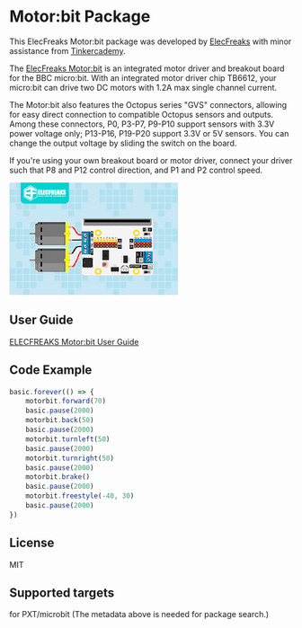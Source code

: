 # Motor:bit Package
This ElecFreaks Motor:bit package was developed by [ElecFreaks](https://www.elecfreaks.com/) with minor assistance from [Tinkercademy](https://tinkercademy.com/).

The [ElecFreaks Motor:bit](http://www.elecfreaks.com/estore/elecfreaks-motor-bit-for-micro-bit.html) is an integrated motor driver and breakout board for the BBC micro:bit. With an integrated motor driver chip TB6612, your micro:bit can drive two DC motors with 1.2A max single channel current. 

The Motor:bit also features the Octopus series "GVS" connectors, allowing for easy direct connection to compatible Octopus sensors and outputs. Among these connectors, P0, P3-P7, P9-P10 support sensors with 3.3V power voltage only; P13-P16, P19-P20 support 3.3V or 5V sensors. You can change the output voltage by sliding the switch on the board.

If you're using your own breakout board or motor driver, connect your driver such that P8 and P12 control direction, and P1 and P2 control speed.

![](https://github.com/tinkertanker/pxt-motorbit/blob/master/icon.png?raw=true)

## User Guide
[ELECFREAKS Motor:bit User Guide](https://www.elecfreaks.com/11703.html)

## Code Example
```JavaScript
basic.forever(() => {
    motorbit.forward(70)
    basic.pause(2000)
    motorbit.back(50)
    basic.pause(2000)
    motorbit.turnleft(50)
    basic.pause(2000)
    motorbit.turnright(50)
    basic.pause(2000)
    motorbit.brake()
    basic.pause(2000)
    motorbit.freestyle(-40, 30)
    basic.pause(2000)
})
```

## License
MIT

## Supported targets
for PXT/microbit (The metadata above is needed for package search.)

